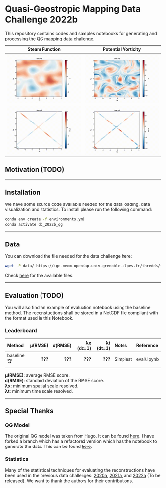 # Quasi-Geostropic Mapping Data Challenge 2022b

This repository contains codes and samples notebooks for generating and processing the QG mapping data challenge.


Steam Function       |  Potential Vorticity
:-------------------------:|:-------------------------:
 ![animation](assets/p_movie.gif)  |  ![animation](assets/q_movie.gif) 
 ![animation](assets/obs_p_movie.gif)  |  ![animation](assets/obs_q_movie.gif) 

## Motivation (TODO)


---
## Installation

We have some source code available needed for the data loading, data visualization and statistics. To install please run the following command:

```bash
conda env create -f environments.yml
conda activate dc_2022b_qg
```

---
## Data

You can download the file needed for the data challenge here:

```bash
wget -P data/ https://ige-meom-opendap.univ-grenoble-alpes.fr/thredds/fileServer/meomopendap/extract/dc2022b_q/qg_sim.nc
```


Check [here](https://ige-meom-opendap.univ-grenoble-alpes.fr/thredds/catalog/meomopendap/extract/dc2022b_q/catalog.html) for the available files.


---
## Evaluation (TODO)

You will also find an example of evaluation notebook using the baseline method. The reconstuctions shall be stored in a NetCDF file compliant with the format used in this Notebook.


### Leaderboard

| Method     |   µ(RMSE) |   σ(RMSE) |   λx (dx=1) |   λt (dt=1) | Notes                     | Reference        |
|:-----------|------------------------:|---------------------:|-------------------------:|-----------------------:|:--------------------------|:-----------------|
| baseline  :trophy: |                    **???** |                 **???** |            **???** |        **???** | Simplest | eval/.ipynb |
| | | | | | | |


**µ(RMSE)**: average RMSE score.  
**σ(RMSE)**: standard deviation of the RMSE score.  
**λx**: minimum spatial scale resolved.  
**λt**: minimum time scale resolved. 


---
## Special Thanks

### QG Model

The original QG model was taken from Hugo. It can be found [here](https://github.com/hrkz/torchqg). I have forked a branch which has a refactored version which has the notebook to generate the data. This can be found [here](https://github.com/jejjohnson/torchqg/tree/package).

### Statistics

Many of the statistical techniques for evaluating the reconstructions have been used in the previous data challenges: [2020a](https://github.com/ocean-data-challenges/2020a_SSH_mapping_NATL60), [2021a](https://github.com/ocean-data-challenges/2021a_SSH_mapping_OSE), and [2022a](https://github.com/maxbeauchamp/2022a_SPDE_GP_mapping) (To be released). We want to thank the authors for their contributions.
